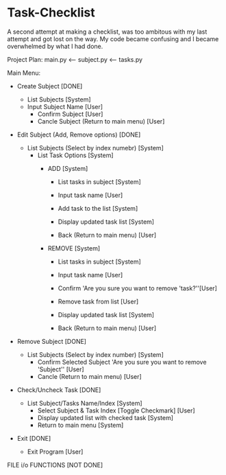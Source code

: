 # Task-Checklist
A second attempt at making a checklist, was too ambitous with my last
attempt and got lost on the way. My code became confusing and I became overwhelmed by what I had done. 

Project Plan: main.py <-- subject.py <-- tasks.py


Main Menu:

- Create Subject [DONE]
	- List Subjects [System] 
	- Input Subject Name [User] 
		- Confirm Subject [User]
		- Cancle Subject (Return to main menu) [User]

- Edit Subject (Add, Remove options) [DONE]
	- List Subjects (Select by index numebr) [System]
		- List Task Options [System]
			- ADD [System]
				- List tasks in subject [System]
				- Input task name [User]
				- Add task to the list [System]
				- Display updated task list [System]

				- Back (Return to main menu) [User]

			- REMOVE [System]
				- List tasks in subject [System]
				- Input task name [User]
				- Confirm 'Are you sure you want to remove 'task?''[User]
				- Remove task from list [User]
				- Display updated task list [System]
			
				- Back (Return to main menu) [User]
			
- Remove Subject [DONE]
	- List Subjects (Select by index number) [System]
		- Confirm Selected Subject 'Are you sure you want to remove 'Subject'' [User]
		- Cancle (Return to main menu) [User]

- Check/Uncheck Task [DONE]
	- List Subject/Tasks Name/Index [System]
		- Select Subject & Task Index [Toggle Checkmark] [User]
		- Display updated list with checked task [System]
		- Return to main menu [System]
 
- Exit [DONE]
	- Exit Program [User]

FILE i/o FUNCTIONS [NOT DONE]
